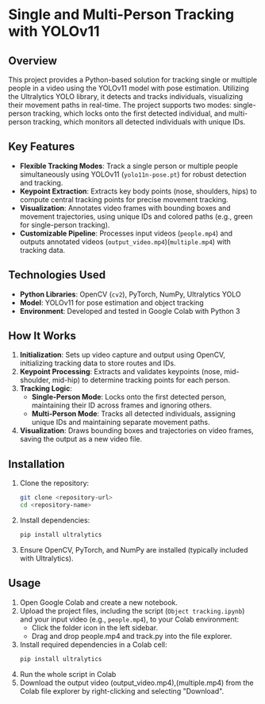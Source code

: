 # Single and Multi-Person Tracking with YOLOv11

## Overview
This project provides a Python-based solution for tracking single or multiple people in a video using the YOLOv11 model with pose estimation. Utilizing the Ultralytics YOLO library, it detects and tracks individuals, visualizing their movement paths in real-time. The project supports two modes: single-person tracking, which locks onto the first detected individual, and multi-person tracking, which monitors all detected individuals with unique IDs.

## Key Features
- **Flexible Tracking Modes**: Track a single person or multiple people simultaneously using YOLOv11 (`yolo11n-pose.pt`) for robust detection and tracking.
- **Keypoint Extraction**: Extracts key body points (nose, shoulders, hips) to compute central tracking points for precise movement tracking.
- **Visualization**: Annotates video frames with bounding boxes and movement trajectories, using unique IDs and colored paths (e.g., green for single-person tracking).
- **Customizable Pipeline**: Processes input videos (`people.mp4`) and outputs annotated videos (`output_video.mp4`)(`multiple.mp4`) with tracking data.

## Technologies Used
- **Python Libraries**: OpenCV (`cv2`), PyTorch, NumPy, Ultralytics YOLO
- **Model**: YOLOv11 for pose estimation and object tracking
- **Environment**: Developed and tested in Google Colab with Python 3

## How It Works
1. **Initialization**: Sets up video capture and output using OpenCV, initializing tracking data to store routes and IDs.
2. **Keypoint Processing**: Extracts and validates keypoints (nose, mid-shoulder, mid-hip) to determine tracking points for each person.
3. **Tracking Logic**:
   - **Single-Person Mode**: Locks onto the first detected person, maintaining their ID across frames and ignoring others.
   - **Multi-Person Mode**: Tracks all detected individuals, assigning unique IDs and maintaining separate movement paths.
4. **Visualization**: Draws bounding boxes and trajectories on video frames, saving the output as a new video file.

## Installation
1. Clone the repository:
   ```bash
   git clone <repository-url>
   cd <repository-name>
   ```
2. Install dependencies:
   ```bash
   pip install ultralytics
   ```
3. Ensure OpenCV, PyTorch, and NumPy are installed (typically included with Ultralytics).

## Usage
1. Open Google Colab and create a new notebook.
2. Upload the project files, including the script (`Object tracking.ipynb`) and your input video (e.g., `people.mp4`), to your Colab environment:
   - Click the folder icon in the left sidebar.
   - Drag and drop people.mp4 and track.py into the file explorer.
3. Install required dependencies in a Colab cell:
   ```bash
   pip install ultralytics
   ```
4. Run the whole script in Colab
5. Download the output video (output_video.mp4),(multiple.mp4) from the Colab file explorer by right-clicking and selecting "Download".
